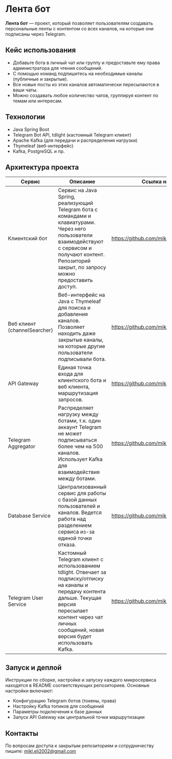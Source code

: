 # Лента бот

**Лента бот** — проект, который позволяет пользователям создавать персональные ленты с контентом со всех каналов, на которые они подписаны через Telegram.  

## Кейс использования  
- Добавьте бота в личный чат или группу и предоставьте ему права администратора для чтения сообщений.  
- С помощью команд подпишитесь на необходимые каналы (публичные и закрытые).  
- Все новые посты из этих каналов автоматически пересылаются в ваши чаты.  
- Можно создавать любое количество чатов, группируя контент по темам или интересам.

## Технологии  
- Java Spring Boot  
- Telegram Bot API, tdlight (кастомный Telegram клиент)  
- Apache Kafka (для передачи и распределения нагрузки)  
- Thymeleaf (веб-интерфейс)  
- Kafka, PostgreSQL и пр.

## Архитектура проекта  

| Сервис                     | Описание                                                                                                              | Ссылка на репозиторий                                  | Статус                     |
|----------------------------|-----------------------------------------------------------------------------------------------------------------------|-------------------------------------------------------|----------------------------|
| Клиентский бот             | Сервис на Java Spring, реализующий Telegram бота с командами и клавиатурами. Через него пользователи взаимодействуют с сервисом и получают контент. Репозиторий закрыт, по запросу можно предоставить доступ. | https://github.com/mikl14/lentaBot.git                | Закрыт, в работе  [@channels_lenta_bot ](https://t.me/channels_lenta_bot)                 |
| Веб клиент (channelSearcher) | Веб-интерфейс на Java с Thymeleaf для поиска и добавления каналов. Позволяет находить даже закрытые каналы, на которые другие пользователи подписывали бота. | https://github.com/mikl14/channelSearcher.git         | В разработке, скоро доступен |
| API Gateway                | Единая точка входа для клиентского бота и веб клиента, маршрутизация запросов.                                         | https://github.com/mikl14/lentaBot-ApiGateway         | В работе                  |
| Telegram Aggregator        | Распределяет нагрузку между ботами, т.к. один аккаунт Telegram не может подписываться более чем на 500 каналов. Использует Kafka для взаимодействия между ботами. | https://github.com/mikl14/telegram_Agregator.git      | В разработке                      |
| Database Service           | Централизованный сервис для работы с базой данных пользователей и каналов. Ведется работа над разделением сервиса из-за единой точки отказа. | https://github.com/mikl14/databaseService             | В разработке              |
| Telegram User Service      | Кастомный Telegram клиент с использованием tdlight. Отвечает за подписку/отписку на каналы и передачу контента дальше. Текущая версия пересылает контент через чат личных сообщений, новая версия будет использовать Kafka. | https://github.com/mikl14/telegramUserService.git     | В работе, новая версия готовится |

## Запуск и деплой  
Инструкции по сборке, настройке и запуску каждого микросервиса находятся в README соответствующих репозиториев. Основные настройки включают:

- Конфигурацию Telegram ботов (токены, права)  
- Настройку Kafka топиков для сообщений  
- Параметры подключения к базе данных  
- Запуск API Gateway как центральной точки маршрутизации

## Контакты  
По вопросам доступа к закрытым репозиториям и сотрудничеству пишите: mikl.eli2002@gmail.com
